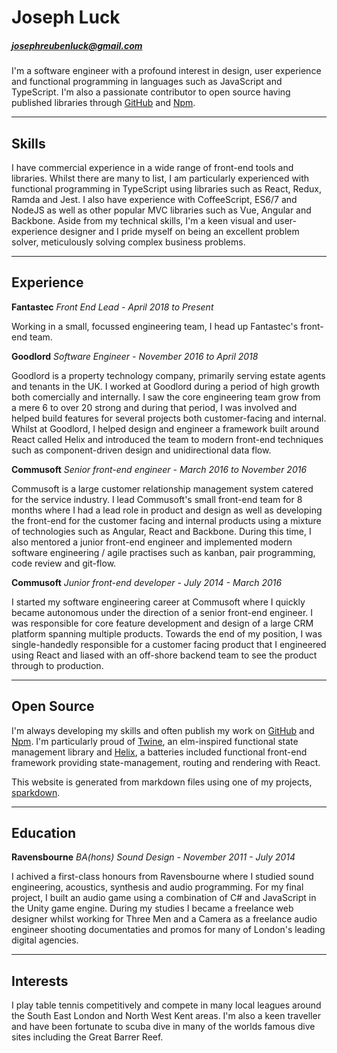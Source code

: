# Joseph Luck

##### josephreubenluck@gmail.com

I'm a software engineer with a profound interest in design, user experience and functional programming in languages such as JavaScript and TypeScript. I'm also a passionate contributor to open source having published libraries through [GitHub](https://github.com/josephluck) and [Npm](https://www.npmjs.com/~josephluck).

---

## Skills

I have commercial experience in a wide range of front-end tools and libraries. Whilst there are many to list, I am particularly experienced with functional programming in TypeScript using libraries such as React, Redux, Ramda and Jest. I also have experience with CoffeeScript, ES6/7 and NodeJS as well as other popular MVC libraries such as Vue, Angular and Backbone. Aside from my technical skills, I'm a keen visual and user-experience designer and I pride myself on being an excellent problem solver, meticulously solving complex business problems.

---

## Experience

**Fantastec** _Front End Lead - April 2018 to Present_

Working in a small, focussed engineering team, I head up Fantastec's front-end team.

**Goodlord** _Software Engineer - November 2016 to April 2018_

Goodlord is a property technology company, primarily serving estate agents and tenants in the UK. I worked at Goodlord during a period of high growth both comercially and internally. I saw the core engineering team grow from a mere 6 to over 20 strong and during that period, I was involved and helped build features for several projects both customer-facing and internal. Whilst at Goodlord, I helped design and engineer a framework built around React called Helix and introduced the team to modern front-end techniques such as component-driven design and unidirectional data flow.

**Commusoft** _Senior front-end engineer - March 2016 to November 2016_

Commusoft is a large customer relationship management system catered for the service industry. I lead Commusoft's small front-end team for 8 months where I had a lead role in product and design as well as developing the front-end for the customer facing and internal products using a mixture of technologies such as Angular, React and Backbone. During this time, I also mentored a junior front-end engineer and implemented modern software engineering / agile practises such as kanban, pair programming, code review and git-flow.

**Commusoft** _Junior front-end developer - July 2014 - March 2016_

I started my software engineering career at Commusoft where I quickly became autonomous under the direction of a senior front-end engineer. I was responsible for core feature development and design of a large CRM platform spanning multiple products. Towards the end of my position, I was single-handedly responsible for a customer facing product that I engineered using React and liased with an off-shore backend team to see the product through to production.

---

## Open Source

I'm always developing my skills and often publish my work on [GitHub](https://github.com/josephluck) and [Npm](https://npmjs.com/~josephluck). I'm particularly proud of [Twine](https://github.com/josephluck/twine), an elm-inspired functional state management library and [Helix](https://github.com/josephluck/helix), a batteries included functional front-end framework providing state-management, routing and rendering with React.

This website is generated from markdown files using one of my projects, [sparkdown](https://github.com/josephluck/sparkdown).

---

## Education

**Ravensbourne** _BA(hons) Sound Design - November 2011 - July 2014_

I achived a first-class honours from Ravensbourne where I studied sound engineering, acoustics, synthesis and audio programming. For my final project, I built an audio game using a combination of C# and JavaScript in the Unity game engine. During my studies I became a freelance web designer whilst working for Three Men and a Camera as a freelance audio engineer shooting documentaties and promos for many of London's leading digital agencies.

---

## Interests

I play table tennis competitively and compete in many local leagues around the South East London and North West Kent areas. I'm also a keen traveller and have been fortunate to scuba dive in many of the worlds famous dive sites including the Great Barrer Reef.
